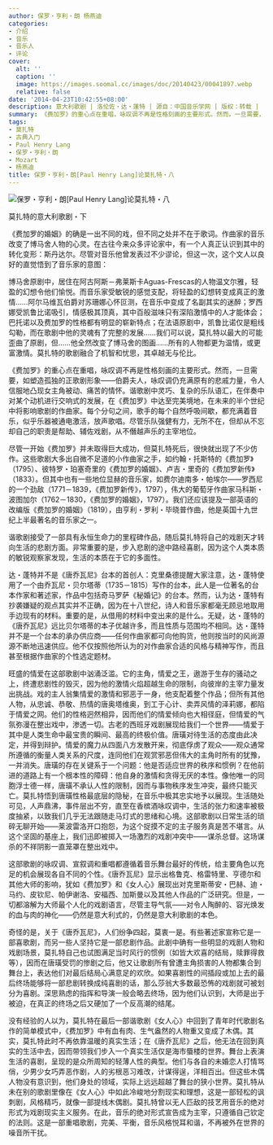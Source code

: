 ```yaml
---
author: 保罗・亨利・朗 杨燕迪
categories:
- 介绍
- 音乐
- 音乐人
- 评论
cover:
  alt: ''
  caption: ''
  image: https://images.soomal.cc/images/doc/20140423/00041897.webp
  relative: false
date: '2014-04-23T10:42:55+08:00'
description: 意大利歌剧 | 洛伦佐・达・蓬特 | 源自：中国音乐学网 | 版权：转载 |  平均/总评分：00.00/0
summary: 《费加罗》的重心点在重唱，咏叹调不再是性格刻画的主要形式。然而，一旦需要，如塑造孤独的正歌剧形象――伯爵夫人，咏叹调仍充满原有的悲戚力量，令人信服地凸现女主角被动、痛苦的情怀。谐歌剧中灵巧、复杂的乐队语汇，在伴奏中对某个动机进行交响式的发展，在《费加罗》中达至完美境地……
tags:
- 莫扎特
- 古典入门
- Paul Henry Lang
- 保罗・亨利・朗
- Mozart
- 杨燕迪
title: 保罗・亨利・朗[Paul Henry Lang]论莫扎特・八
---
```


![保罗・亨利・朗[Paul Henry Lang]论莫扎特・八](https://images.soomal.cc/images/doc/20140423/00041897.webp)





莫扎特的意大利歌剧・下

《费加罗的婚姻》的确是一出不同的戏，但不同之处并不在于歌词。作曲家的音乐改变了博马舍人物的心灵。在古往今来众多评论家中，有一个人真正认识到其中的转化变形：斯丹达尔。尽管对音乐他曾发表过不少谬论，但这一次，这个文人以良好的直觉悟到了音乐家的意图：


博马舍原剧中，居住在阿古阿斯－弗莱斯卡Aguas-Frescas的人物温文尔雅，轻盈的幻想令他们愉悦。而音乐家受敏锐的感觉支配，将轻盈的幻想转变成真正的激情……阿尔马维瓦伯爵对苏珊娜心怀叵测，在音乐中变成了名副其实的迷醉；罗西娜受凯鲁比诺吸引，情感极其顶真，其中百般滋味只有深陷激情中的人才能体会；巴托诺以及费加罗的性格都有明显的崭新特点；在法语原剧中，凯鲁比诺仅是粗线勾勒，而在歌剧中他的灵魂有了完整的发展……我们可以说，莫扎特以最大的可能歪曲了原剧，但……他全然改变了博马舍的图画……所有的人物都更为温情，或更富激情。莫扎特的歌剧融合了机智和忧思，其卓越无与伦比。


《费加罗》的重心点在重唱，咏叹调不再是性格刻画的主要形式。然而，一旦需要，如塑造孤独的正歌剧形象――伯爵夫人，咏叹调仍充满原有的悲戚力量，令人信服地凸现女主角被动、痛苦的情怀。谐歌剧中灵巧、复杂的乐队语汇，在伴奏中对某个动机进行交响式的发展，在《费加罗》中达至完美境地，在未来的半个世纪中将影响歌剧的作曲家。每个分句之间，歌手的每个自然呼吸间歇，都充满着音乐，似乎乐器被通电激活，放声歌唱。尽管乐队强健有力，无所不在，但却从不忘却自己的职责是帮助、辅佐戏剧，从不僭越声乐的主宰地位。

尽管一开始《费加罗》并未取得巨大成功，但莫扎特死后，很快就出现了不少仿作。这些歌剧大多出自微不足道的小作曲家之手，如约翰・托斯特的《费加罗》（1795）、彼特罗・珀塞奇里的《费加罗的婚姻》、卢吉・里奇的《费加罗新传》（1833）。但其中也有一些地位显赫的音乐家，如费尔迪南多・帕埃尔――罗西尼的一个劲敌（1771－1839，《费加罗新传》，1797），伟大的葡萄牙作曲家马科斯・波图加尔（1762－1830，《费加罗的婚姻》，1797）。我们还应该提及一部英语的改编版《费加罗的婚姻》（1819），由亨利・罗利・毕晓普作曲，他是英国十九世纪上半最著名的音乐家之一。

谐歌剧接受了一部具有永恒生命力的里程碑作品，随后莫扎特将自己的戏剧天才转向生活的悲剧方面。非常重要的是，步入悲剧的途中路经喜剧，因为这个人类本质的敏锐观察家发现，生活的本质在于它的多面性。

达・蓬特并不是《唐乔瓦尼》台本的首创人：克里桑德提醒大家注意，达・蓬特使用了一个由乔瓦尼・贝尔塔蒂（1735－1815）写作的台本，此人是一位著名的台本作家和著述家，作品中包括奇马罗萨《秘婚记》的台本。然而，认为达・蓬特有抄袭嫌疑的观点其实并不正确，因为在十八世纪，诗人和音乐家都毫无顾忌地取用手边现有的材料。重要的是，从借用的材料中变出来的是什么。无疑，达・蓬特的《唐乔瓦尼》远比贝尔塔蒂的本子优越许多，而且性质与范围均不相同。达・蓬特并不是一个台本的承办供应商――任何作曲家都可向他购货，他则按当时的风尚源源不断地迅速供应。他不仅按照他所认为的对作曲家合适的风格与精神写作，而且甚至根据作曲家的个性选定题材。

旺盛的情爱在这部歌剧中汹涌泛滥。它的主角，情爱之王，遨游于生存的骚动之上，终遭悲剧性的毁灭，因为他的激情火焰超越生命的限制，向彼岸的主宰力量发出挑战。戏的主人翁集情爱的激情和邪恶于一身，他支配着整个作品；但所有其他人物，从忠诚、恭敬、热情的唐奥塔维奥，到工于心计、卖弄风情的泽莉娜，都陷于情爱之网。他们的性格迥然相异，因而他们的情爱倾向也大相径庭，但情爱的气氛弥漫在整出戏中，渗透一切。古老的西班牙戏剧展现给我们一个世界――情爱于其中是人类生命中最宝贵的瞬间、最高的终极价值。唐璜对待生活的态度由此决定，并得到辩护。情爱的魔力从四面八方发散开来，彻底俘虏了观众――观众通常所遵循的衡量人类关系的尺度，连同他们在观赏邪恶但伟大的主角时所有的犹豫，一并消失。唐璜的存在关键系于一个问题：他是否适应世界的秩序和惯例？在他前进的道路上有一个根本性的障碍：他自身的激情和贪得无厌的本性。像他唯一的同胞浮士德一样，唐璜不承认人性的限制，因而与事物秩序发生冲突，最终只能灭亡。莫扎特悟到唐璜性格最底层的隐秘，在音乐中极其忠实地予以展现。生活随处可见，人声鼎沸，事件层出不穷，直至在香槟酒咏叹调中，生活的张力和速率被极度抽紧，以致我们几乎无法跟随走马灯式的思绪和心境。这部歌剧以日常生活的琐碎无聊开始――莱波雷洛开口抱怨，为这个捉摸不定的主子服务真是苦不堪言。从这个坚固的基座上，我们迅即被掷入一场激烈的戏剧冲突中――谋杀总督。这场谋杀的不祥阴影一直笼罩在整出戏中。

这部歌剧的咏叹调、宣叙调和重唱都遵循着音乐舞台最好的传统，给主要角色以充足的机会展现各自不同的个性。《唐乔瓦尼》显示出格鲁克、格雷特里、亨德尔和其他大师的影响，犹如《费加罗》和《女人心》展现出对克里斯蒂安・巴赫、迪・马约、皮钦尼、帕伊谢洛、安福西、加斯曼以及其他人作品的广泛研究。但是，一切都溶解为大师最个人化的戏剧语言，尽管主导气氛――对令人陶醉的、容光焕发的血与肉的神化――仍然是意大利式的，仍然是意大利歌剧的本色。

奇怪的是，关于《唐乔瓦尼》，人们纷争四起，莫衷一是。有些著述家宣称它是一部喜歌剧，而另一些人坚持它是一部悲剧作品。此剧中确有一些明显的戏剧人物和戏剧场景，莫扎特自己也试图满足当时风行的惯例（如皆大欢喜的结局，赎罪得救等），因而在唐璜受罚的惨剧之后，他又让歌剧所有曾遭主角损害的人物都集合到舞台上，表达他们对最后结局心满意足的欢欣。如果喜剧性的间插段或加上去的最后终场能够将一部悲剧转换成纯喜剧的话，那么莎翁大多数最恐怖的戏剧就可被划分为喜剧。深思熟虑的指挥和导演一般会略去终场，因为他们认识到，大师是出于被迫，在真正的终场之后又硬加了一个反高潮的结尾。

没有经验的人以为，莫扎特在最后一部谐歌剧《女人心》中回到了青年时代歌剧名作的简单模式中，《费加罗》中有血有肉、生气盎然的人物重又变成了木偶。其实，莫扎特此时不再依靠温暖的真实生活；在《唐乔瓦尼》之后，他无法在回到真实的生活中去，因而带领我们步入一个真实生活仅是海市蜃楼的世界。舞台上表演生活的喜剧，呈现的是众所周知的轻薄人性的典型。他们与各自的未婚恋人打情骂俏，少男少女巧弄恶作剧，人的劣根恶习难改，计谋得逞，洋相百出。但这些木偶人物没有意识到，他们身处的领域，实际上远远超越了舞台的狭小世界。莫扎特从未在别的歌剧里像在《女人心》中如此冷峻地分割现实和理想，这是一部轻松的讽刺剧，风格精巧，就像一部提线木偶剧。莫扎特曾以无人匹敌的技艺用音乐的绝对形式为戏剧现实主义服务。在此，音乐的绝对形式宣告成为主宰，只遵循自己钦定的法则。这是一部重唱歌剧，完美、平衡，音乐风格悦耳和谐，不再被外在世界的噪音所干扰。